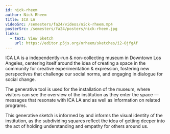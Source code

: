```yaml
---
id: nick-rheem
author: Nick Rheem
title: ICA LA
videoSrc: /semesters/fa24/videos/nick-rheem.mp4
posterSrc: /semesters/fa24/posters/nick-rheem.jpg
links:
  - text: View Sketch
    url: https://editor.p5js.org/nrheem/sketches/i2-OjfgAf
---
```


ICA LA is a independently-run & non-collecting museum in Downtown Los Angeles, centering itself around the idea of creating a space in the community for creative experimentation & expression, fostering new perspectives that challenge our social norms, and engaging in dialogue for social change.

The generative tool is used for the installation of the museum, where visitors can see the overview of the institution as they enter the space — messages that resonate with ICA LA and as well as information on related programs.

This generative sketch is informed by and informs the visual identity of the institution, as the subdividing squares reflect the idea of getting deeper into the act of holding understanding and empathy for others around us.